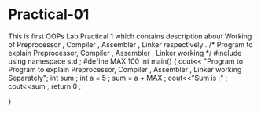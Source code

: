 # Practical-01
This is first OOPs Lab Practical 1 which contains description about Working of Preprocessor , Compiler , Assembler , Linker respectively .
/*
Program to explain Preprocessor, Compiler , Assembler , Linker working 
*/
#include<iostream>
using namespace std ;
#define MAX 100 
int main()
{
cout<< "Program to Program to explain Preprocessor, Compiler , Assembler , Linker working  Separately";
int sum ;
int a = 5 ;
sum = a + MAX ;
cout<<"Sum is :" ;
cout<<sum ;
return 0 ;

}
